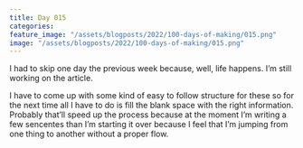 ```yaml
---
title: Day 015
categories:
feature_image: "/assets/blogposts/2022/100-days-of-making/015.png"
image: "/assets/blogposts/2022/100-days-of-making/015.png"
---
```


I had to skip one day the previous week because, well, life happens. I’m still working on the article.

<!-- more -->

I have to come up with some kind of easy to follow structure for these so for the next time all I have to do is fill the blank space with the right information. Probably that’ll speed up the process because at the moment I’m writing a few sencentes than I’m starting it over because I feel that I’m jumping from one thing to another without a proper flow. 
